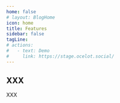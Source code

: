 ```yaml
---
home: false
# layout: BlogHome
icon: home
title: Features
sidebar: false
tagLine: 
# actions:
#   - text: Demo
#     link: https://stage.ocelot.social/
---
```

## XXX

XXX
